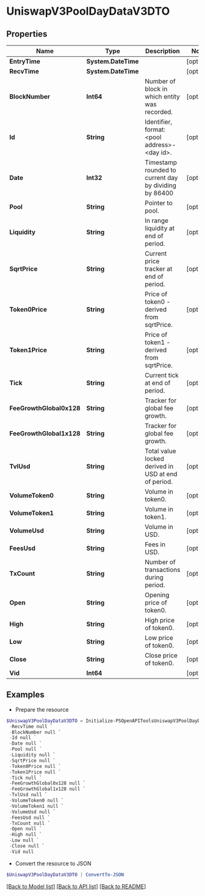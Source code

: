 # UniswapV3PoolDayDataV3DTO
## Properties

Name | Type | Description | Notes
------------ | ------------- | ------------- | -------------
**EntryTime** | **System.DateTime** |  | [optional] 
**RecvTime** | **System.DateTime** |  | [optional] 
**BlockNumber** | **Int64** | Number of block in which entity was recorded. | [optional] 
**Id** | **String** | Identifier, format: &lt;pool address&gt;-&lt;day id&gt;. | [optional] 
**Date** | **Int32** | Timestamp rounded to current day by dividing by 86400 | [optional] 
**Pool** | **String** | Pointer to pool. | [optional] 
**Liquidity** | **String** | In range liquidity at end of period. | [optional] 
**SqrtPrice** | **String** | Current price tracker at end of period. | [optional] 
**Token0Price** | **String** | Price of token0 - derived from sqrtPrice. | [optional] 
**Token1Price** | **String** | Price of token1 - derived from sqrtPrice. | [optional] 
**Tick** | **String** | Current tick at end of period. | [optional] 
**FeeGrowthGlobal0x128** | **String** | Tracker for global fee growth. | [optional] 
**FeeGrowthGlobal1x128** | **String** | Tracker for global fee growth. | [optional] 
**TvlUsd** | **String** | Total value locked derived in USD at end of period. | [optional] 
**VolumeToken0** | **String** | Volume in token0. | [optional] 
**VolumeToken1** | **String** | Volume in token1. | [optional] 
**VolumeUsd** | **String** | Volume in USD. | [optional] 
**FeesUsd** | **String** | Fees in USD. | [optional] 
**TxCount** | **String** | Number of transactions during period. | [optional] 
**Open** | **String** | Opening price of token0. | [optional] 
**High** | **String** | High price of token0. | [optional] 
**Low** | **String** | Low price of token0. | [optional] 
**Close** | **String** | Close price of token0. | [optional] 
**Vid** | **Int64** |  | [optional] 

## Examples

- Prepare the resource
```powershell
$UniswapV3PoolDayDataV3DTO = Initialize-PSOpenAPIToolsUniswapV3PoolDayDataV3DTO  -EntryTime null `
 -RecvTime null `
 -BlockNumber null `
 -Id null `
 -Date null `
 -Pool null `
 -Liquidity null `
 -SqrtPrice null `
 -Token0Price null `
 -Token1Price null `
 -Tick null `
 -FeeGrowthGlobal0x128 null `
 -FeeGrowthGlobal1x128 null `
 -TvlUsd null `
 -VolumeToken0 null `
 -VolumeToken1 null `
 -VolumeUsd null `
 -FeesUsd null `
 -TxCount null `
 -Open null `
 -High null `
 -Low null `
 -Close null `
 -Vid null
```

- Convert the resource to JSON
```powershell
$UniswapV3PoolDayDataV3DTO | ConvertTo-JSON
```

[[Back to Model list]](../README.md#documentation-for-models) [[Back to API list]](../README.md#documentation-for-api-endpoints) [[Back to README]](../README.md)

